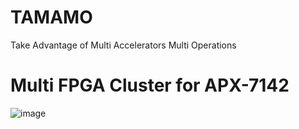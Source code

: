 # TAMAMO
Take Advantage of Multi Accelerators Multi Operations

# Multi FPGA Cluster for APX-7142

![image](https://cloud.githubusercontent.com/assets/8033826/20906699/cac04086-bb8c-11e6-9805-ddbe6e5e1b36.png)
